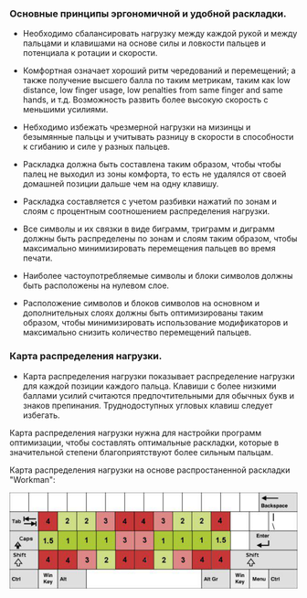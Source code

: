

### Основные принципы эргономичной и удобной раскладки.

* Необходимо сбалансировать нагрузку между каждой рукой и между пальцами и клавишами на основе силы и ловкости пальцев 
и потенциала к ротации и скорости.

* Комфортная означает хороший ритм чередований и перемещений; а также получение высшего балла по таким метрикам, 
таким как low distance, low finger usage, low penalties from same finger and same hands, и т.д. 
Возможность развить более высокую скорость с меньшими усилиями.

* Небходимо избежать чрезмерной нагрузки на мизинцы и безымянные пальцы и учитывать разницу в скорости в способности к сгибанию 
и силе у разных пальцев.

* Раскладка должна быть составлена таким образом, чтобы чтобы палец не выходил из зоны комфорта,
то есть не удалялся от своей домашней позиции дальше чем на одну клавишу. 

* Раскладка составляется с учетом разбивки нажатий по зонам и слоям с процентным соотношением распределения нагрузки. 

* Все символы и их связки в виде биграмм, триграмм и диграмм должны быть распределены по зонам и слоям таким образом,
чтобы максимально минимизировать перемещения пальцев во время печати.

* Наиболее частоупотребляемые символы и блоки символов должны быть расположены на нулевом слое.

* Расположение символов и блоков символов на основном и дополнительных слоях должны быть оптимизированы таким образом,
чтобы минимизировать использование модификаторов и максимально снизить количество перемещений пальцев.


### Карта распределения нагрузки.

* Карта распределения нагрузки показывает распределение нагрузки для каждой позиции каждого пальца.
Клавиши с более низкими баллами усилий считаются предпочтительными для обычных букв и знаков препинания. 
Труднодоступных угловых клавиш следует избегать.

Карта распределения нагрузки нужна для настройки программ оптимизации, чтобы составлять оптимальные раскладки,
которые в значительной степени благоприятствуют более сильным пальцам.

Карта распределения нагрузки на основе распростаненной раскладки "Workman":

![](/img/workman_layout.jpg)
